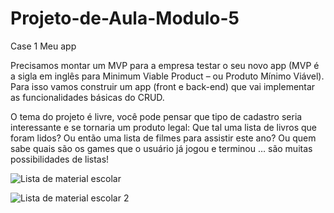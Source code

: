 # Projeto-de-Aula-Modulo-5
Case 1 Meu app


Precisamos montar um MVP para a empresa testar o seu novo app (MVP é a
sigla em inglês para Minimum Viable Product – ou Produto Mínimo Viável).
Para isso vamos construir um app (front e back-end) que vai implementar as
funcionalidades básicas do CRUD.


O tema do projeto é livre, você pode pensar que tipo de cadastro seria
interessante e se tornaria um produto legal:
Que tal uma lista de livros que foram lidos? Ou então uma lista de filmes para
assistir este ano? Ou quem sabe quais são os games que o usuário já jogou e
terminou … são muitas possibilidades de listas!

<img>![Lista de material escolar](https://user-images.githubusercontent.com/114404910/219876436-9a647132-71b3-4c2d-a326-399a573e18f8.PNG)</img>

<img>![Lista de material escolar 2](https://user-images.githubusercontent.com/114404910/219876463-867af3d0-1fe0-4c55-a34e-6ed72b37cdff.PNG)</img>
